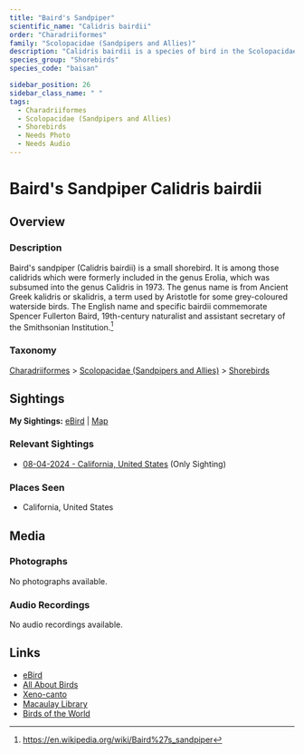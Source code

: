 ```yaml
---
title: "Baird's Sandpiper"
scientific_name: "Calidris bairdii"
order: "Charadriiformes"
family: "Scolopacidae (Sandpipers and Allies)"
description: "Calidris bairdii is a species of bird in the Scolopacidae (Sandpipers and Allies) family. It has been observed 1 times."
species_group: "Shorebirds"
species_code: "baisan"

sidebar_position: 26
sidebar_class_name: " "
tags: 
  - Charadriiformes
  - Scolopacidae (Sandpipers and Allies)
  - Shorebirds
  - Needs Photo
  - Needs Audio
---
```


# Baird's Sandpiper <span className='sci_name'>Calidris bairdii</span>

## Overview

### Description
Baird's sandpiper (Calidris bairdii) is a small shorebird. It is among those calidrids which were formerly included in the genus Erolia, which was subsumed into the genus Calidris in 1973. The genus name is from Ancient Greek kalidris or skalidris, a term used by Aristotle for some grey-coloured waterside birds. The English name and specific bairdii commemorate Spencer Fullerton Baird, 19th-century naturalist and assistant secretary of the Smithsonian Institution.[^1]

[^1]: https://en.wikipedia.org/wiki/Baird%27s_sandpiper

### Taxonomy
[Charadriiformes](/tags/charadriiformes) > [Scolopacidae (Sandpipers and Allies)](/tags/scolopacidae-sandpipers-and-allies) > [Shorebirds](/tags/shorebirds)


## Sightings

**My Sightings:** [eBird](https://ebird.org/lifelist?r=world&time=life&spp=baisan) | [Map](/map?species_code=baisan)

### Relevant Sightings

* [08-04-2024 - California, United States](https://ebird.org/checklist/S190211534) (Only Sighting)

### Places Seen

* California, United States



## Media
### Photographs
No photographs available.

### Audio Recordings
No audio recordings available.

## Links
* [eBird](https://ebird.org/species/baisan) 
* [All About Birds](https://www.allaboutbirds.org/guide/baisan) 
* [Xeno-canto](https://www.xeno-canto.org/species/calidris-bairdii) 
* [Macaulay Library](https://search.macaulaylibrary.org/catalog?taxonCode=baisan&sort=rating_rank_desc)
* [Birds of the World](https://birdsoftheworld.org/bow/species/baisan)
